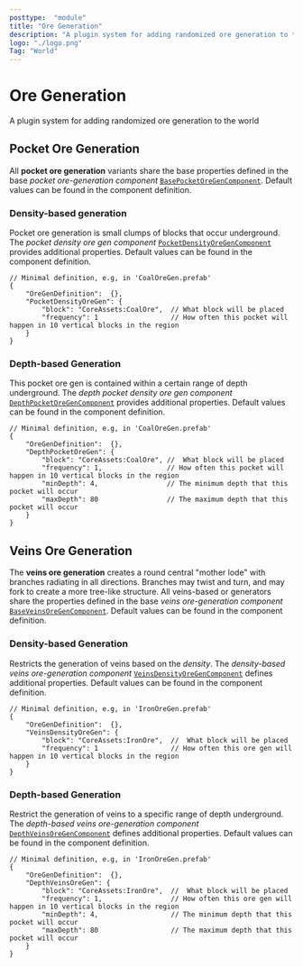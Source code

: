 ```yaml
---
posttype:  "module"  
title: "Ore Generation"
description: "A plugin system for adding randomized ore generation to the world"
logo: "./logo.png"
Tag: "World"
---
```

# Ore Generation

A plugin system for adding randomized ore generation to the world

## Pocket Ore Generation

All **pocket ore generation** variants share the base properties defined in the base _pocket ore-generation component_ [`BasePocketOreGenComponent`](/src/main/java/org/terasology/oreGeneration/components/BasePocketOreGenComponent.java).
Default values can be found in the component definition.

### Density-based generation

Pocket ore generation is small clumps of blocks that occur underground.
The _pocket density ore gen component_ [`PocketDensityOreGenComponent`](/src/main/java/org/terasology/oreGeneration/components/PocketDensityOreGenComponent.java) provides additional properties.
Default values can be found in the component definition.

```json5
// Minimal definition, e.g, in 'CoalOreGen.prefab'
{
    "OreGenDefinition":  {},
    "PocketDensityOreGen": {
        "block": "CoreAssets:CoalOre",  // What block will be placed
        "frequency": 1                  // How often this pocket will happen in 10 vertical blocks in the region
    }
}
```

### Depth-based Generation

This pocket ore gen is contained within a certain range of depth underground.
The _depth pocket density ore gen component_ [`DepthPocketOreGenComponent`](/src/main/java/org/terasology/oreGeneration/components/DepthPocketOreGenComponent.java) provides additional properties.
Default values can be found in the component definition.

```json5
// Minimal definition, e.g, in 'CoalOreGen.prefab'
{
    "OreGenDefinition":  {},
    "DepthPocketOreGen": {
        "block": "CoreAssets:CoalOre", //  What block will be placed
        "frequency": 1,                // How often this pocket will happen in 10 vertical blocks in the region
        "minDepth": 4,                 // The minimum depth that this pocket will occur
        "maxDepth": 80                 // The maximum depth that this pocket will occur
    }
}
```

## Veins Ore Generation

The **veins ore generation** creates a round central "mother lode" with branches radiating in all directions.
Branches may twist and turn, and may fork to create a more tree-like structure.
All veins-based or generators share the properties defined in the base _veins ore-generation component_ [`BaseVeinsOreGenComponent`](/src/main/java/org/terasology/oreGeneration/components/BaseVeinsOreGenComponent.java).
Default values can be found in the component definition.

### Density-based Generation

Restricts the generation of veins based on the _density_.
The _density-based veins ore-generation component_ [`VeinsDensityOreGenComponent`](/src/main/java/org/terasology/oreGeneration/components/VeinsDensityOreGenComponent.java) defines additional properties.
Default values can be found in the component definition.

```json5
// Minimal definition, e.g, in 'IronOreGen.prefab'
{
    "OreGenDefinition":  {},
    "VeinsDensityOreGen": {
        "block": "CoreAssets:IronOre",  //  What block will be placed
        "frequency": 1                  // How often this ore gen will happen in 10 vertical blocks in the region
    }
}
```

### Depth-based Generation

Restrict the generation of veins to a specific range of depth underground.
The _depth-based veins ore-generation component_ [`DepthVeinsOreGenComponent`](/src/main/java/org/terasology/oreGeneration/components/DepthVeinsOreGenComponent.java) defines additional properties.
Default values can be found in the component definition.

```json5
// Minimal definition, e.g, in 'IronOreGen.prefab'
{
    "OreGenDefinition":  {},
    "DepthVeinsOreGen": {
        "block": "CoreAssets:IronOre",  //  What block will be placed
        "frequency": 1,                 // How often this ore gen will happen in 10 vertical blocks in the region
        "minDepth": 4,                  // The minimum depth that this pocket will occur
        "maxDepth": 80                  // The maximum depth that this pocket will occur
    }
}
```
